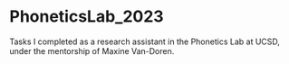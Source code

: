 # PhoneticsLab_2023
Tasks I completed as a research assistant in the Phonetics Lab at UCSD, under the mentorship of Maxine Van-Doren.
